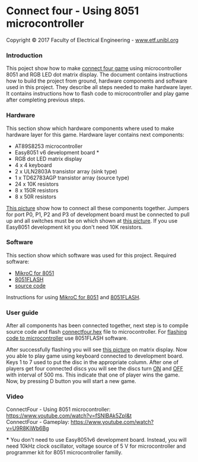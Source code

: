 
# Connect four - Using 8051 microcontroller

Copyright © 2017 Faculty of Electrical Engineering - www.etf.unibl.org

### Introduction
This poject show how to make [connect four game](https://en.wikipedia.org/wiki/Connect_Four) using microcontroller 8051 and RGB LED dot matrix display. The document contains instructions how to build the project from ground, hardware components and software used in this project. They describe all steps needed to make hardware layer. It contains instructions how to flash code to microcontroller and play game after completing previous steps.

### Hardware
This section show which hardware components where used to make hardware layer for this game.
Hardware layer contains next components:
* AT89S8253 microcontroller
* Easy8051 v6 development board *
* RGB dot LED matrix display
* 4 x 4 keyboard
* 2 x ULN2803A transistor array (sink type)
* 1 x TD62783AGP transistor array (source type)
* 24 x 10K resistors
* 8 x 150R resistors
* 8 x 50R resistors

[This picture](resources/images/connect_four_scheme.jpg) show how to connect all these components together. Jumpers for port P0, P1, P2 and P3 of development board must be connected to pull up and all switches must be on which shown at [this picture](resources/images/dev_board_port_switches.jpg). If you use Easy8051 development kit you don't need 10K resistors.

### Software
This section show which software was used for this project.
Required software:
* [MikroC for 8051](https://www.mikroe.com/mikroc/#8051)
* [8051FLASH](https://www.mikroe.com/mikroc/#8051)
* [source code](https://github.com/djn21/connectfour)

Instructions for using [MikroC for 8051](http://download.mikroe.com/documents/compilers/mikroc/8051/mikroc-8051-manual-v100.pdf) and  [8051FLASH](https://download.mikroe.com/documents/programmers-debuggers/other/8051prog2/8051flash-programmer-manual-v100.pdf).

### User guide
After all components has been connected together, next step is to compile source code and flash [connectfour.hex](connectfour.hex) file to microcontroller. For [flashing code to microcontroller](https://download.mikroe.com/documents/programmers-debuggers/other/8051prog2/8051flash-programmer-manual-v100.pdf) use 8051FLASH software. 

After successfully flashing you will see [this picture](resources/images/game_after_init.jpg) on matrix display. Now you able to play game using keyboard connected to development board. Keys 1 to 7 used to put the disc in the appropriate column. After one of players get four connected discs you will see the discs turn [ON](resources/images/winners_discs_on.jpg) and [OFF](resources/images/winners_discs_off.jpg) with interval of 500 ms. This indicate that one of player wins the game. Now, by pressing D button you will start a new game.

### Video
ConnectFour - Using 8051 microcontroller: https://www.youtube.com/watch?v=fSNIBAk5ZpI&t <br/>
ConnectFour - Gameplay: https://www.youtube.com/watch?v=U9R8KiWb6Bg

**\*** You don't need to use Easy8051v6 development board. Instead, you will need 10kHz clock oscillator, voltage source of 5 V for microcontroller and programmer kit for 8051 microcontroller familly.
